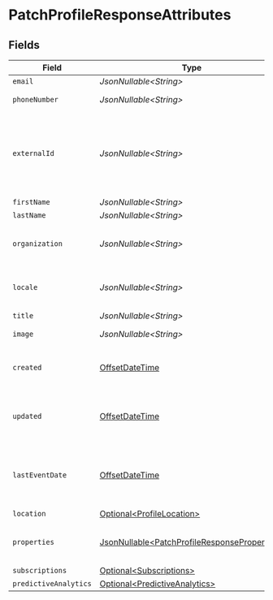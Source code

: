 # PatchProfileResponseAttributes


## Fields

| Field                                                                                                                                                                                | Type                                                                                                                                                                                 | Required                                                                                                                                                                             | Description                                                                                                                                                                          | Example                                                                                                                                                                              |
| ------------------------------------------------------------------------------------------------------------------------------------------------------------------------------------ | ------------------------------------------------------------------------------------------------------------------------------------------------------------------------------------ | ------------------------------------------------------------------------------------------------------------------------------------------------------------------------------------ | ------------------------------------------------------------------------------------------------------------------------------------------------------------------------------------ | ------------------------------------------------------------------------------------------------------------------------------------------------------------------------------------ |
| `email`                                                                                                                                                                              | *JsonNullable\<String>*                                                                                                                                                              | :heavy_minus_sign:                                                                                                                                                                   | Individual's email address                                                                                                                                                           | sarah.mason@klaviyo-demo.com                                                                                                                                                         |
| `phoneNumber`                                                                                                                                                                        | *JsonNullable\<String>*                                                                                                                                                              | :heavy_minus_sign:                                                                                                                                                                   | Individual's phone number in E.164 format                                                                                                                                            | +15005550006                                                                                                                                                                         |
| `externalId`                                                                                                                                                                         | *JsonNullable\<String>*                                                                                                                                                              | :heavy_minus_sign:                                                                                                                                                                   | A unique identifier used by customers to associate Klaviyo profiles with profiles in an external system, such as a point-of-sale system. Format varies based on the external system. |                                                                                                                                                                                      |
| `firstName`                                                                                                                                                                          | *JsonNullable\<String>*                                                                                                                                                              | :heavy_minus_sign:                                                                                                                                                                   | Individual's first name                                                                                                                                                              | Sarah                                                                                                                                                                                |
| `lastName`                                                                                                                                                                           | *JsonNullable\<String>*                                                                                                                                                              | :heavy_minus_sign:                                                                                                                                                                   | Individual's last name                                                                                                                                                               | Mason                                                                                                                                                                                |
| `organization`                                                                                                                                                                       | *JsonNullable\<String>*                                                                                                                                                              | :heavy_minus_sign:                                                                                                                                                                   | Name of the company or organization within the company for whom the individual works                                                                                                 | Example Corporation                                                                                                                                                                  |
| `locale`                                                                                                                                                                             | *JsonNullable\<String>*                                                                                                                                                              | :heavy_minus_sign:                                                                                                                                                                   | The locale of the profile, in the IETF BCP 47 language tag format like (ISO 639-1/2)-(ISO 3166 alpha-2)                                                                              | en-US                                                                                                                                                                                |
| `title`                                                                                                                                                                              | *JsonNullable\<String>*                                                                                                                                                              | :heavy_minus_sign:                                                                                                                                                                   | Individual's job title                                                                                                                                                               | Regional Manager                                                                                                                                                                     |
| `image`                                                                                                                                                                              | *JsonNullable\<String>*                                                                                                                                                              | :heavy_minus_sign:                                                                                                                                                                   | URL pointing to the location of a profile image                                                                                                                                      | https://images.pexels.com/photos/3760854/pexels-photo-3760854.jpeg                                                                                                                   |
| `created`                                                                                                                                                                            | [OffsetDateTime](https://docs.oracle.com/javase/8/docs/api/java/time/OffsetDateTime.html)                                                                                            | :heavy_minus_sign:                                                                                                                                                                   | Date and time when the profile was created, in ISO 8601 format (YYYY-MM-DDTHH:MM:SS.mmmmmm)                                                                                          | 2022-11-08T00:00:00+00:00                                                                                                                                                            |
| `updated`                                                                                                                                                                            | [OffsetDateTime](https://docs.oracle.com/javase/8/docs/api/java/time/OffsetDateTime.html)                                                                                            | :heavy_minus_sign:                                                                                                                                                                   | Date and time when the profile was last updated, in ISO 8601 format (YYYY-MM-DDTHH:MM:SS.mmmmmm)                                                                                     | 2022-11-08T00:00:00+00:00                                                                                                                                                            |
| `lastEventDate`                                                                                                                                                                      | [OffsetDateTime](https://docs.oracle.com/javase/8/docs/api/java/time/OffsetDateTime.html)                                                                                            | :heavy_minus_sign:                                                                                                                                                                   | Date and time of the most recent event the triggered an update to the profile, in ISO 8601 format (YYYY-MM-DDTHH:MM:SS.mmmmmm)                                                       | 2022-11-08T00:00:00+00:00                                                                                                                                                            |
| `location`                                                                                                                                                                           | [Optional\<ProfileLocation>](../../models/components/ProfileLocation.md)                                                                                                             | :heavy_minus_sign:                                                                                                                                                                   | N/A                                                                                                                                                                                  |                                                                                                                                                                                      |
| `properties`                                                                                                                                                                         | [JsonNullable\<PatchProfileResponseProperties>](../../models/components/PatchProfileResponseProperties.md)                                                                           | :heavy_minus_sign:                                                                                                                                                                   | An object containing key/value pairs for any custom properties assigned to this profile                                                                                              | {<br/>"pseudonym": "Dr. Octopus"<br/>}                                                                                                                                               |
| `subscriptions`                                                                                                                                                                      | [Optional\<Subscriptions>](../../models/components/Subscriptions.md)                                                                                                                 | :heavy_minus_sign:                                                                                                                                                                   | N/A                                                                                                                                                                                  |                                                                                                                                                                                      |
| `predictiveAnalytics`                                                                                                                                                                | [Optional\<PredictiveAnalytics>](../../models/components/PredictiveAnalytics.md)                                                                                                     | :heavy_minus_sign:                                                                                                                                                                   | N/A                                                                                                                                                                                  |                                                                                                                                                                                      |